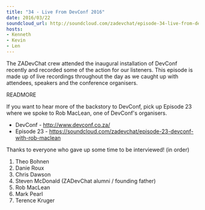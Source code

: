 ```yaml
---
title: "34 - Live From DevConf 2016"
date: 2016/03/22
soundcloud_url: http://soundcloud.com/zadevchat/episode-34-live-from-devconf-2016
hosts:
- Kenneth
- Kevin
- Len
---
```


The ZADevChat crew attended the inaugural installation of DevConf recently and recorded some of the action for our listeners. This episode is made up of live recordings throughout the day as we caught up with attendees, speakers and the conference organisers.

READMORE

If you want to hear more of the backstory to DevConf, pick up Episode 23 where we spoke to Rob MacLean, one of DevConf's organisers.

* DevConf - http://www.devconf.co.za/
* Episode 23 - https://soundcloud.com/zadevchat/episode-23-devconf-with-rob-maclean

Thanks to everyone who gave up some time to be interviewed! (in order)

1. Theo Bohnen
1. Danie Roux
1. Chris Dawson
1. Steven McDonald (ZADevChat alumni / founding father)
1. Rob MacLean
1. Mark Pearl
1. Terence Kruger
